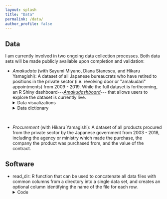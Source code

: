 ```yaml
---
layout: splash
title: "Data"
permalink: /data/
author_profile: false
---
```


## Data

I am currently involved in two ongoing data collection processes. Both data sets will be made publicly available upon completion and validation: 

- *Amakudata* (with Sayumi Miyano, Diana Stanescu, and Hikaru Yamagishi): A dataset of all Japanese bureaucrats who have retired to positions in the private sector (i.e. revolving door or "amakudari" appointments) from 2009 - 2019. While the full dataset is forthcoming, an R Shiny dashboard---[*Amakudashboard*](https://trevorincerti.shinyapps.io/amakudashboard/)--- that allows users to explore the dataset is currently live.
  <details>
  <summary>Data visualizations</summary>
  <ul>
    <li><a href="https://www.trevorincerti.com/files/ministry_publicinterest.html">Flows of bureaucrats from ministries to top public corporations</a>.</li>
    <li><a href="https://www.trevorincerti.com/files/ministry_private.html">Flows of bureaucrats from ministries to top private sector corporations</a>.</li>
    <li><a href="https://www.trevorincerti.com/files/ministry_industry.html">Flows of bureaucrats from ministries to publicly traded companies by industry</a>.</li>
  </ul>
  </details>
  <details>
  <summary>Data dictionary</summary>
  <ul>
    <li> Coming soon </li>
  </ul>
  </details>

<br>

- *Procurement* (with Hikaru Yamagishi): A dataset of all products procured from the private sector by the Japanese government from 2003 - 2018, including the agency or ministry which made the purchase, the company the product was purchased from, and the value of the contract.


## Software 

- read_dir: R function that can be used to concatenate all data files with common columns from a directory into a single data set, and creates an optional column identifying the name of the file for each row. 
  <details>
  <summary>Code</summary>
  <ul>
  ```R
# ¯¯¯¯¯¯¯¯¯¯¯¯¯¯¯¯¯¯¯¯¯¯¯¯¯¯¯¯¯¯¯¯¯¯¯¯¯¯¯¯¯¯¯¯¯¯¯¯¯¯¯¯¯¯¯¯¯¯¯¯¯¯¯¯¯¯¯¯¯¯¯¯¯¯¯¯¯¯
# DESCRIPTION ----
# ______________________________________________________________________________

# Last updated 7 April, 2022 by Trevor Incerti

# This file contains a function that can be used to concatenate all data 
# files with common columns from a directory into a single data set, 
# and creates an optional column identifying the name of the file for 
# each row. 

# This can be useful for e.g., administrative data provided in individual 
# files by city. The current function supports any delimited text data files 
# and Excel files. Support for other data types will be added. 

# ¯¯¯¯¯¯¯¯¯¯¯¯¯¯¯¯¯¯¯¯¯¯¯¯¯¯¯¯¯¯¯¯¯¯¯¯¯¯¯¯¯¯¯¯¯¯¯¯¯¯¯¯¯¯¯¯¯¯¯¯¯¯¯¯¯¯¯¯¯¯¯¯¯¯¯¯¯¯
# REQUIRED LIBRARIES AND HELPER FUNCTIONS ----
# ______________________________________________________________________________

#### Required libraries ####
library(tidyverse)
library(readxl)

#### Helper functions #### 
read_flnm <- function(flnm, delim = NULL, skip = NULL) {
    read_delim(flnm, delim = delim, skip = skip, 
               col_types = cols(.default = "c")) %>% 
      mutate(filename = tools::file_path_sans_ext(fs::path_file(flnm)))
}

read_flnm_xl <- function(flnm, sheet = NULL, skip = NULL) {
    readxl::read_excel(flnm, sheet = sheet, skip = skip) %>% 
      mutate(filename = tools::file_path_sans_ext(fs::path_file(flnm)))
}

# ¯¯¯¯¯¯¯¯¯¯¯¯¯¯¯¯¯¯¯¯¯¯¯¯¯¯¯¯¯¯¯¯¯¯¯¯¯¯¯¯¯¯¯¯¯¯¯¯¯¯¯¯¯¯¯¯¯¯¯¯¯¯¯¯¯¯¯¯¯¯¯¯¯¯¯¯¯¯
# DEFINE MAIN FUNCTION ----
# ______________________________________________________________________________

# Function arguments:
# Path = filepath of directory where data files are located.
# Extension = data files extension. Currently accepts:
# all extensions compatible with readr::read_delim and "xlsx" for Excel.
# delim = Single character used to separate fields within a record, e.g. ",".
# sheet = Sheet to import if importing from Excel. 
# skip = Number of rows to skip when importing each file.

####  Main function: read in and append all files in a directory #### 
read_dir = function(path, extension, delim, filename, sheet = NULL, skip = 0) {
  
  # Stop and display errors if conflicting arguments are entered
  if (!missing(sheet) & extension != "xlsx") {
    stop("Error: Argument 'sheet' only applies to Excel files")
    
  # Read in delimited text data files
  } else if (filename == FALSE & extension != "xlsx") {
    list.files(path = path,
               pattern = paste0("*.", extension),
               full.names = T) %>%
      map_df(~read_delim(., delim = delim, skip = skip, 
                         col_types = cols(.default = "c")))
    
  } else if (filename == TRUE & extension != "xlsx") {
    list.files(path = path,
               pattern = paste0("*.", extension),
               full.names = T) %>%
      map_df(~read_flnm(., delim = delim, skip = skip))
    
  # Read in Excel data files  
   } else if (extension == "xlsx" & filename == F) {
    list.files(path = path,
               pattern = paste0("*.", extension),
               full.names = T) %>%
      map_df(~readxl::read_excel(., sheet = sheet, skip = skip))
    
  } else if (extension == "xlsx" & filename == T) {
    list.files(path = path,
               pattern = paste0("*.", extension),
               full.names = T) %>%
      map_df(~read_flnm_xl(., sheet = sheet, skip = skip))
  }
}
```
  </ul>
  </details>







